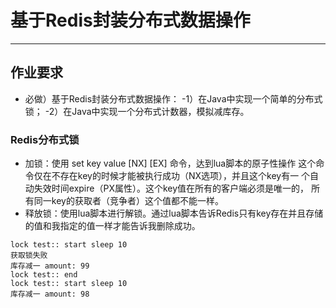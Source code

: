 # 基于Redis封装分布式数据操作
***
## 作业要求
- 必做）基于Redis封装分布式数据操作：
 -1）在Java中实现一个简单的分布式锁；
 -2）在Java中实现一个分布式计数器，模拟减库存。
 



### Redis分布式锁
- 加锁：使用 set key value [NX] [EX] 命令，达到lua脚本的原子性操作
  这个命令仅在不存在key的时候才能被执行成功（NX选项），并且这个key有一
  个自动失效时间expire（PX属性）。这个key值在所有的客户端必须是唯一的，
  所有同一key的获取者（竞争者）这个值都不能一样。
- 释放锁：使用lua脚本进行解锁。通过lua脚本告诉Redis只有key存在并且存储
  的值和我指定的值一样才能告诉我删除成功。

```
lock test:: start sleep 10
获取锁失败
库存减一 amount: 99
lock test:: end
lock test:: start sleep 10
库存减一 amount: 98
```